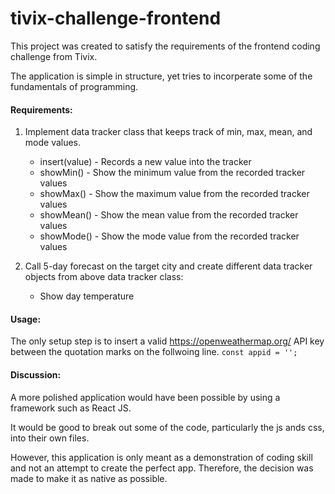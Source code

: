 # tivix-challenge-frontend
This project was created to satisfy the requirements of the frontend coding challenge from Tivix.

The application is simple in structure, yet tries to incorperate some of the fundamentals of programming.

#### Requirements:

1. Implement data tracker class that keeps track of min, max, mean, and mode values.
	- insert(value) - Records a new value into the tracker
	- showMin() - Show the minimum value from the recorded tracker values
	- showMax() - Show the maximum value from the recorded tracker values
	- showMean() - Show the mean value from the recorded tracker values
	- showMode() - Show the mode value from the recorded tracker values

2. Call 5-day forecast on the target city and create different data tracker objects from above data tracker class:
	- Show day temperature

#### Usage:
The only setup step is to insert a valid https://openweathermap.org/ API key between the quotation marks on the follwoing line.
`const appid = '';`

#### Discussion:
A more polished application would have been possible by using a framework such as React JS.

It would be good to break out some of the code, particularly the js ands css, into their own files.

However, this application is only meant as a demonstration of coding skill and not an attempt to create the perfect app. Therefore, the decision was made to make it as native as possible.